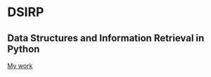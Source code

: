 # DSIRP
Data Structures and Information Retrieval in Python
---
[My work](https://github.com/RMahshie/DSIRP/tree/main/myWork)
